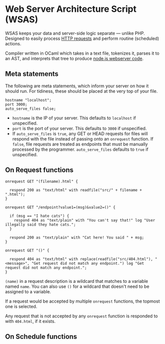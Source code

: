 # Web Server Architecture Script (WSAS)

WSAS keeps your data and server-side logic separate — unlike PHP. Designed to easily process [HTTP requests](https://www.w3schools.com/tags/ref_httpmethods.asp) and perform routine (scheduled) actions.

Compiler written in OCaml which takes in a text file, tokenizes it, parses it to an AST, and interprets that tree to produce [node.js webserver code](https://www.geeksforgeeks.org/node-js/node-js-web-server/).

## Meta statements

The following are meta statements, which inform your server on how it should run. For tidiness, these should be placed at the very top of your file.

```
hostname "localhost";
port 3000;
auto_serve_files false;
```

- `hostname` is the IP of your server. This defaults to `localhost` if unspecified.
- `port` is the port of your server. This defaults to `3000` if unspecified.
- If `auto_serve_files` is `true`, any GET or HEAD requests for files will respond with the file instead of passing onto an `onrequest` function. If `false`, file requests are treated as endpoints that must be manually processed by the programmer. `auto_serve_files` defaults to `true` if unspecified.

## On Request functions

```
onrequest GET "(filename).html" {

  respond 200 as "text/html" with readfile("src/" + filename + ".html");
}

onrequest GET "/endpoint?value1=(msg)&value2=()" {

  if (msg == "I hate cats") {
    respond 404 as "text/plain" with "You can't say that!" log "User illegally said they hate cats.";
  }

  respond 200 as "text/plain" with "Cat here! You said " + msg;
}

onrequest GET "()" {

  respond 404 as "text/html" with replace(readfile("src/404.html"), "<message>", "Get request did not match any endpoint.") log "Get request did not match any endpoint.";
}
```

`(name)` in a request description is a wildcard that matches to a variable named `name`. You can also use `()` for a wildcard that doesn't need to be assigned to a variable.

If a request would be accepted by multiple `onrequest` functions, the topmost one is selected.

Any request that is not accepted by any `onrequest` function is responded to with `404.html`, if it exists.

## On Schedule functions
